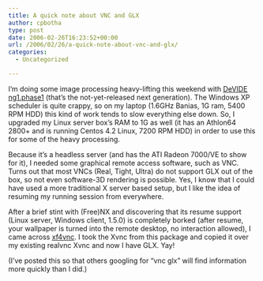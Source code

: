 ```yaml
---
title: A quick note about VNC and GLX
author: cpbotha
type: post
date: 2006-02-26T16:23:52+00:00
url: /2006/02/26/a-quick-note-about-vnc-and-glx/
categories:
  - Uncategorized

---
```

I&#8217;m doing some image processing heavy-lifting this weekend with [DeVIDE ng1.phase1][1] (that&#8217;s the not-yet-released next generation). The Windows XP scheduler is quite crappy, so on my laptop (1.6GHz Banias, 1G ram, 5400 RPM HDD) this kind of work tends to slow everything else down. So, I upgraded my Linux server box&#8217;s RAM to 1G as well (it has an Athlon64 2800+ and is running Centos 4.2 Linux, 7200 RPM HDD) in order to use this for some of the heavy processing.

Because it&#8217;s a headless server (and has the ATI Radeon 7000/VE to show for it), I needed some graphical remote access software, such as VNC. Turns out that most VNCs (Real, Tight, Ultra) do not support GLX out of the box, so not even software-3D rendering is possible. Yes, I know that I could have used a more traditional X server based setup, but I like the idea of resuming my running session from everywhere.

After a brief stint with (Free)NX and discovering that its resume support (Linux server, Windows client, 1.5.0) is completely borked (after resume, your wallpaper is turned into the remote desktop, no interaction allowed), I came across [xf4vnc][2]. I took the Xvnc from this package and copied it over my existing realvnc Xvnc and now I have GLX. Yay!

(I&#8217;ve posted this so that others googling for &#8220;vnc glx&#8221; will find information more quickly than I did.)

 [1]: http://cpbotha.net/DeVIDE
 [2]: http://xf4vnc.sourceforge.net/